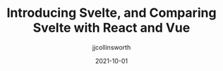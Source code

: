 ---
author: jjcollinsworth
date: 2021-10-01
tags:
  - svelte
  - react
  - vuejs
  - comparison
target_url: https://joshcollinsworth.com/blog/introducing-svelte-comparing-with-react-vue
title: Introducing Svelte, and Comparing Svelte with React and Vue
---